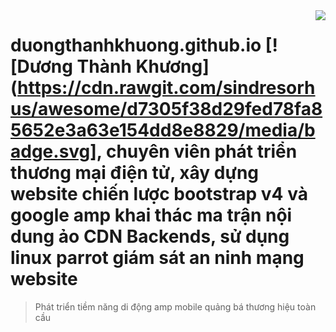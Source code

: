 <img src="anh-thuong-hieu/logoamp.png" align="right" />

# duongthanhkhuong.github.io [![Dương Thành Khương](https://cdn.rawgit.com/sindresorhus/awesome/d7305f38d29fed78fa85652e3a63e154dd8e8829/media/badge.svg], chuyên viên phát triển thương mại điện tử, xây dựng website chiến lược bootstrap v4 và google amp khai thác ma trận nội dung ảo CDN Backends, sử dụng linux parrot giám sát an ninh mạng website
> Phát triển tiềm năng di động amp mobile quảng bá thương hiệu toàn cầu

